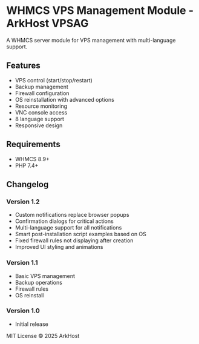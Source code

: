 # WHMCS VPS Management Module - ArkHost VPSAG

A WHMCS server module for VPS management with multi-language support.

## Features

- VPS control (start/stop/restart)
- Backup management
- Firewall configuration
- OS reinstallation with advanced options
- Resource monitoring
- VNC console access
- 8 language support
- Responsive design

## Requirements

- WHMCS 8.9+
- PHP 7.4+


## Changelog

### Version 1.2
- Custom notifications replace browser popups
- Confirmation dialogs for critical actions
- Multi-language support for all notifications
- Smart post-installation script examples based on OS
- Fixed firewall rules not displaying after creation
- Improved UI styling and animations

### Version 1.1
- Basic VPS management
- Backup operations
- Firewall rules
- OS reinstall

### Version 1.0
- Initial release


MIT License
© 2025 ArkHost
